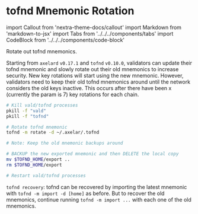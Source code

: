 # tofnd Mnemonic Rotation

import Callout from 'nextra-theme-docs/callout'
import Markdown from 'markdown-to-jsx'
import Tabs from '../../../components/tabs'
import CodeBlock from '../../../components/code-block'

Rotate out tofnd mnemonics.

Starting from `axelard` `v0.17.1` and `tofnd` `v0.10.0`, validators can 
update their tofnd mnemonic and slowly rotate out their old mnemonics
to increase security. New key rotations will start using the new mnemonic.
However, validators need to keep their old tofnd mnemonics around until
the network considers the old keys inactive. This occurs after there have
been x (currently the param is 7) key rotations for each chain.

```bash
# Kill vald/tofnd processes
pkill -f "vald"
pkill -f "tofnd"

# Rotate tofnd mnemonic
tofnd -m rotate -d ~/.axelar/.tofnd

# Note: Keep the old mnemonic backups around

# BACKUP the new exported mnemonic and then DELETE the local copy
mv $TOFND_HOME/export ..
rm $TOFND_HOME/export

# Restart vald/tofnd processes
```

`tofnd recovery`: tofnd can be recovered by importing the latest 
mnemonic with `tofnd -m import -d [home]` as before.
But to recover the old mnemonics, continue running
`tofnd -m import ...` with each one of the old mnemonics.
